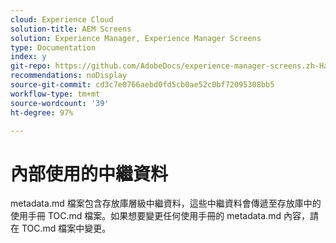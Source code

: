 ```yaml
---
cloud: Experience Cloud
solution-title: AEM Screens
solution: Experience Manager, Experience Manager Screens
type: Documentation
index: y
git-repo: https://github.com/AdobeDocs/experience-manager-screens.zh-Hant
recommendations: noDisplay
source-git-commit: cd3c7e0766aebd0fd5cb0ae52c0bf72095308bb5
workflow-type: tm+mt
source-wordcount: '39'
ht-degree: 97%

---
```



# 內部使用的中繼資料

metadata.md 檔案包含存放庫層級中繼資料，這些中繼資料會傳遞至存放庫中的使用手冊 TOC.md 檔案。如果想要變更任何使用手冊的 metadata.md 內容，請在 TOC.md 檔案中變更。
